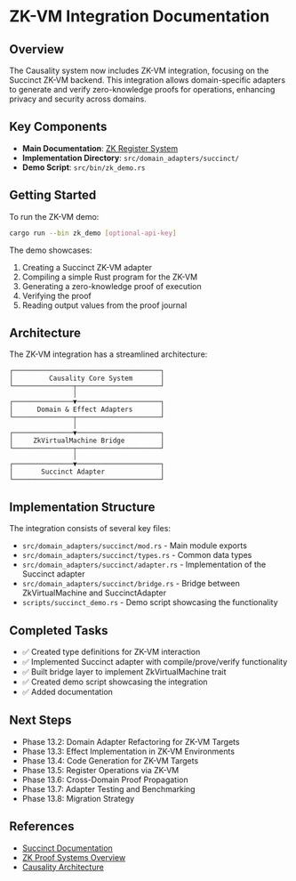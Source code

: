 <!-- Virtual machine for ZK -->
<!-- Original file: docs/src/zk_vm.md -->

# ZK-VM Integration Documentation

## Overview

The Causality system now includes ZK-VM integration, focusing on the Succinct ZK-VM backend. This integration allows domain-specific adapters to generate and verify zero-knowledge proofs for operations, enhancing privacy and security across domains.

## Key Components

- **Main Documentation**: [ZK Register System](./zk_register_system.md)
- **Implementation Directory**: `src/domain_adapters/succinct/`
- **Demo Script**: `src/bin/zk_demo.rs`

## Getting Started

To run the ZK-VM demo:

```bash
cargo run --bin zk_demo [optional-api-key]
```

The demo showcases:
1. Creating a Succinct ZK-VM adapter
2. Compiling a simple Rust program for the ZK-VM
3. Generating a zero-knowledge proof of execution
4. Verifying the proof
5. Reading output values from the proof journal

## Architecture

The ZK-VM integration has a streamlined architecture:

```
┌─────────────────────────────────────┐
│         Causality Core System       │
└───────────────┬─────────────────────┘
                │
┌───────────────▼─────────────────────┐
│      Domain & Effect Adapters       │
└───────────────┬─────────────────────┘
                │
┌───────────────▼─────────────────────┐
│     ZkVirtualMachine Bridge         │
└───────────────┬─────────────────────┘
                │
┌───────────────▼─────────────────────┐
│       Succinct Adapter              │
└─────────────────────────────────────┘
```

## Implementation Structure

The integration consists of several key files:

- `src/domain_adapters/succinct/mod.rs` - Main module exports
- `src/domain_adapters/succinct/types.rs` - Common data types
- `src/domain_adapters/succinct/adapter.rs` - Implementation of the Succinct adapter
- `src/domain_adapters/succinct/bridge.rs` - Bridge between ZkVirtualMachine and SuccinctAdapter
- `scripts/succinct_demo.rs` - Demo script showcasing the functionality

## Completed Tasks

- ✅ Created type definitions for ZK-VM interaction
- ✅ Implemented Succinct adapter with compile/prove/verify functionality
- ✅ Built bridge layer to implement ZkVirtualMachine trait
- ✅ Created demo script showcasing the integration
- ✅ Added documentation

## Next Steps

- Phase 13.2: Domain Adapter Refactoring for ZK-VM Targets
- Phase 13.3: Effect Implementation in ZK-VM Environments
- Phase 13.4: Code Generation for ZK-VM Targets
- Phase 13.5: Register Operations via ZK-VM
- Phase 13.6: Cross-Domain Proof Propagation
- Phase 13.7: Adapter Testing and Benchmarking
- Phase 13.8: Migration Strategy

## References

- [Succinct Documentation](https://docs.succinct.xyz/)
- [ZK Proof Systems Overview](./zk_register_system.md#proof-systems)
- [Causality Architecture](./architecture.md) 